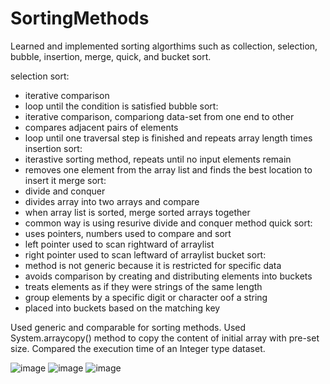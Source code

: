 # SortingMethods
Learned and implemented sorting algorthims such as collection, selection, bubble, insertion, merge, quick, and bucket sort.

selection sort: 
- iterative comparison
- loop until the condition is satisfied 
bubble sort: 
- iterative comparison, compariong data-set from one end to other
- compares adjacent pairs of elements
- loop until one traversal step is finished and repeats array length times
insertion sort:
- iterastive sorting method, repeats until no input elements remain
- removes one element from the array list and finds the best location to insert it
merge sort:
- divide and conquer
- divides array into two arrays and compare
- when array list is sorted, merge sorted arrays together
- common way is using resurive divide and conquer method
quick sort:
- uses pointers, numbers used to compare and sort
- left pointer used to scan rightward of arraylist
- right pointer used to scan leftward of arraylist
bucket sort:
- method is not generic because it is restricted for specific data
- avoids comparison by creating and distributing elements into buckets
- treats elements as if they were strings of the same length
- group elements by a specific digit or character oof a string
- placed into buckets based on the matching key

Used generic and comparable for sorting methods.
Used System.arraycopy() method to copy the content of initial array with pre-set size.
Compared the execution time of an Integer type dataset.

![image](https://user-images.githubusercontent.com/92288227/221113074-8e04174c-cf80-456f-b219-be06298b4fe0.png)
![image](https://user-images.githubusercontent.com/92288227/221113154-248de3b9-9d20-4d23-9e5a-568e9c04d3ff.png)
![image](https://user-images.githubusercontent.com/92288227/221113200-1b6c7e46-5533-41b8-9600-34c3a881f862.png)

